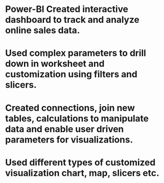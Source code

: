 # Power-BI Created interactive dashboard to track and analyze online sales data.
# Used complex parameters to drill down in worksheet and customization using filters and slicers.
# Created connections, join new tables, calculations to manipulate data and enable user driven parameters for visualizations.
# Used different types of customized visualization chart, map, slicers etc.
